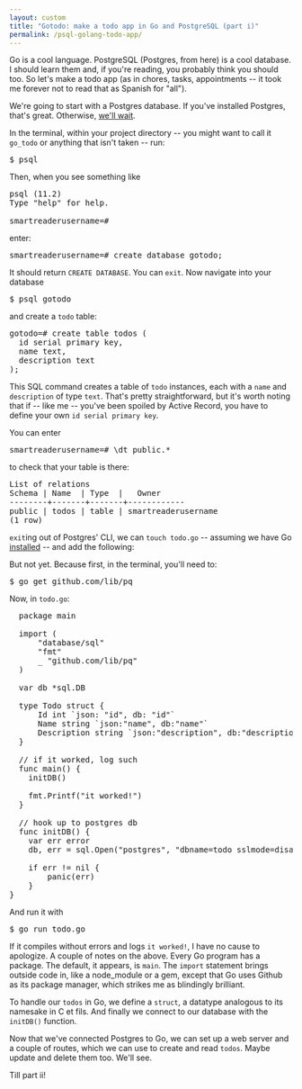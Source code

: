 ```yaml
---
layout: custom
title: "Gotodo: make a todo app in Go and PostgreSQL (part i)"
permalink: /psql-golang-todo-app/
---
```


Go is a cool language. PostgreSQL (Postgres, from here) is a cool database. I should learn them and, if you're reading, you probably think you should too. So let's make a todo app (as in chores, tasks, appointments -- it took me forever not to read that as Spanish for "all").

We're going to start with a Postgres database. If you've installed Postgres, that's great. Otherwise, <a href="https://gomakethings.com/why-i-still-use-xhr-instead-of-the-fetch-api/" target="\_blank" rel="noopener noreferrer">we'll wait</a>.

In the terminal, within your project directory -- you might want to call it `go_todo` or anything that isn't taken -- run:

<pre class="prettyprint lang-bsh">
$ psql
</pre>

Then, when you see something like

<pre class="prettyprint lang-bsh">
psql (11.2)
Type "help" for help.

smartreaderusername=#
</pre>

enter:

<pre class="prettyprint lang-bsh">
smartreaderusername=# create database gotodo;
</pre>

It should return `CREATE DATABASE`. You can `exit`. Now navigate into your database

<pre class="prettyprint lang-bsh">
$ psql gotodo
</pre>

and create a `todo` table:

<pre class="prettyprint lang-bsh">
gotodo=# create table todos (
  id serial primary key,
  name text,
  description text
);
</pre>

This SQL command creates a table of `todo` instances, each with a `name` and `description` of type `text`. That's pretty straightforward, but it's worth noting that if -- like me -- you've been spoiled by Active Record, you have to define your own `id serial primary key`.

You can enter

<pre class="prettyprint lang-bsh">
smartreaderusername=# \dt public.*
</pre>

to check that your table is there:

<pre class="prettyprint lang-bsh">
List of relations
Schema | Name  | Type  |   Owner    
--------+-------+-------+------------
public | todos | table | smartreaderusername
(1 row)
</pre>

`exit`ing out of Postgres' CLI, we can `touch todo.go` -- assuming we have Go <a href="https://golang.org/doc/install" target="\_blank" rel="noopener noreferrer">installed</a> -- and add the following:

But not yet. Because first, in the terminal, you'll need to:

<pre class="prettyprint lang-bsh">
$ go get github.com/lib/pq
</pre>

Now, in `todo.go`:

<pre class="prettyprint lang-go">
  package main

  import (
      "database/sql"
      "fmt"
      _ "github.com/lib/pq"
  )

  var db *sql.DB

  type Todo struct {
      Id int `json: "id", db: "id"`
      Name string `json:"name", db:"name"`
      Description string `json:"description", db:"description"`
  }

  // if it worked, log such
  func main() {
    initDB()

    fmt.Printf("it worked!")
  }

  // hook up to postgres db
  func initDB() {
    var err error
    db, err = sql.Open("postgres", "dbname=todo sslmode=disable")

    if err != nil {
        panic(err)
    }
}
</pre>

And run it with

<pre class="prettyprint lang-bsh">
$ go run todo.go
</pre>

If it compiles without errors and logs `it worked!`, I have no cause to apologize. A couple of notes on the above. Every Go program has a package. The default, it appears, is `main`. The `import` statement brings outside code in, like a node_module or a gem, except that Go uses Github as its package manager, which strikes me as blindingly brilliant.

To handle our `todos` in Go, we define a `struct`, a datatype analogous to its namesake in C et fils. And finally we connect to our database with the `initDB()` function.

Now that we've connected Postgres to Go, we can set up a web server and a couple of routes, which we can use to create and read `todos`. Maybe update and delete them too. We'll see.

Till part ii!

